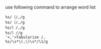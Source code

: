 use following command to arrange word list

```vim
%s/（/,/g
%s/〔/,/g
%s/〕/,/g
%s/）//g
'<,'>Tabularize /,
%s/\s*\(,\)\s*/\1/g
```
